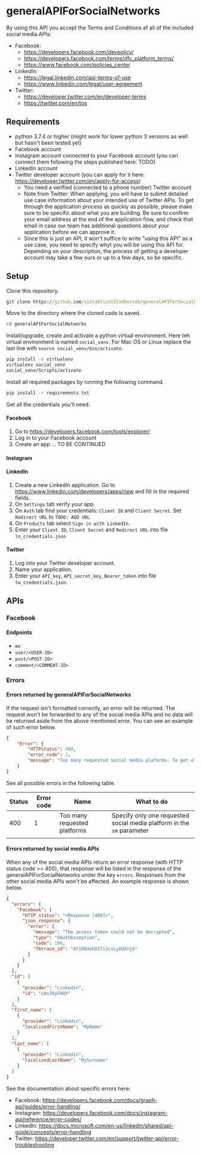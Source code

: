 # generalAPIForSocialNetworks

By using this API you accept the Terms and Conditions af all of the included social media APIs:

- Facebook:
    - https://developers.facebook.com/devpolicy/
    - https://developers.facebook.com/terms/dfc_platform_terms/
    - https://www.facebook.com/policies_center
- LinkedIn:
    - https://legal.linkedin.com/api-terms-of-use
    - https://www.linkedin.com/legal/user-agreement
- Twitter:
    - https://developer.twitter.com/en/developer-terms
    - https://twitter.com/en/tos

## Requirements

<!-- TODO add requirements and check compatibility -->
- python 3.7.4 or higher (might work for lower python 3 versions as well but hasn't been tested yet)
- Facebook account
- Instagram account connected to your Facebook account (you can connect them following the steps published here: TODO)
- LinkedIn account
- Twitter developer account (you can apply for it here: https://developer.twitter.com/en/apply-for-access)
    - You need a verified (connected to a phone number) Twitter account
    - Note from Twitter: When applying, you will have to submit detailed use case information about your intended use of Twitter APIs. To get through the application process as quickly as possible, please make sure to be specific about what you are building. Be sure to confirm your email address at the end of the application flow, and check that email in case our team has additional questions about your application before we can approve it.
    - Since this is just an API, it won't suffice to write "using this API" as a use case, you need to specify whyt you will be using this API for. Depending on your description, the process of getting a developer account may take a few ours or up to a few days, so be specific.

## Setup

Clone this repository.

```cmd
git clone https://github.com/sintakticniSladkorcek/generalAPIForSocialNetworks.git
```

Move to the directory where the cloned code is saved.

```cmd
cd generalAPIForSocialNetworks
```

Install/upgrade, create and activate a python virtual environment. Here teh virtual environment is named `social_venv`. For Mac OS or Linux replace the last line with `source social_venv/bin/activate`.

```cmd
pip install -U virtualenv
virtualenv social_venv
social_venv/Scripts/activate

```

Install all required packages by running the following command.

```cmd
pip install -r requirements.txt
```

<!-- TODO: pip freeze > requirements.txt -->
Get all the credentials you'll need.
<!-- People will be building an app to use this api, so it's ok to require them to make an app on social media sites as well in order to get access tokens. -->

#### Facebook

1) Go to https://developers.facebook.com/tools/explorer/
2) Log in to your Facebook account
3) Create an app ... TO BE CONTINUED
<!-- TODO -->

#### Instagram

#### LinkedIn

1) Create a new LinkedIn application. Go to https://www.linkedin.com/developers/apps/new and fill in the required fields.
2) On `Settings` tab verify your app.
3) On `Auth` tab find your credentials: `Client ID` and `Client Secret`. Set `Redirect URL` to `TODO: ADD URL`
4) On `Products` tab select `Sign in with LinkedIn`.
5) Enter your `Client ID`, `Client Secret` and `Redirect URL` into file `ln_credentials.json`

#### Twitter

1) Log into your Twitter developer account.
2) Name your application.
3) Enter your `API_key`, `API_secret_key`, `Bearer_token` into file `tw_credentials.json`.

## APIs

### Facebook

#### Endpoints

- `me`
- `user/<USER-ID>`
- `post/<POST-ID>`
- `comment/<COMMENT-ID>`

<!-- mušter
|||||||||

Root endpopoints and their meanings (standalone endpoints)

|Endpoint|Meaning|
|---|---|
|/docs|Swagger documentation|
|/redocs|another documentation|
|/me|info about the api user|
|/user/{USER-ID}|info about user with specific id|
|||

Only Fb parameters that can return some data with permissions given are included in the list.
TODO: List fb permissons for certain data!

Equivalent if exists for that platform is in table

Instead of this table make a simpler one. These fb non-root endpoints can also be accessed via parameters so we don't need to have them all listed like that. Instead all parameters should be listed under the description of each root endpoint.

|General API<br>endpoint|<br>parameter|Facebook<br>endpoint|<br>parameter|LinkedIn<br>endpoint|<br>parameter|Twitter<br>endpoint|<br>parameter|
|---|---|---|---|---|---|---|---|
|docs||||||||
|redocs||||||||
|me||me|birthday|me||||
|me||me|id|me||||
|me||me|age_range|me||||
|me||me|email|me||||
|me||me|favorite_athletes|me||||
|me||me|favorite_teams|me||||
|me||me|first_name|me||||
|me||me|gender|me||||
|me||me|hometown|me||||
|me||me|inspirational_people|me||||
|me||me|install_type|me||||
|me||me|installed|me||||
|me||me|is_guest_user|me||||
|me||me|languages|me||||
|me||me|last_name|me||||
|me||me|link|me||||
|me||me|location|me||||
|me||me|meeting_for|me||||
|me||me|middle_name|me||||
|me||me|name|me||||
|me||me|name_format|me||||
|me||me|payment_pricepoints|me||||
|me||me|profile_pic|me||||
|me||me|quotes|me||||
|me||me|shared_login_upgrade_required_by|me||||
|me||me|short_name|me||||
|me||me|significant_other|me||||
|me||me|sports|me||||
|me||me|supports_donate_button_in_live_video|me||||
|me||me|token_for_business|me||||
|me||me|video_upload_limits|me||||
|me||me||me||||
|me||me||me||||
|||`<ALBUM-ID>`|id|||||
|||`<ALBUM-ID>`|backdated_time|||||
|||`<ALBUM-ID>`|backdated_time_granularity|||||
|||`<ALBUM-ID>`|can_upload|||||
|||`<ALBUM-ID>`|count|||||
|||`<ALBUM-ID>`|cover_photo|||||
|||`<ALBUM-ID>`|created_time|||||
|||`<ALBUM-ID>`|description|||||
|||`<ALBUM-ID>`|event|||||
|||`<ALBUM-ID>`|from|||||
|||`<ALBUM-ID>`|link|||||
|||`<ALBUM-ID>`|location|||||
|||`<ALBUM-ID>`|name|||||
|||`<ALBUM-ID>`|place|||||
|||`<ALBUM-ID>`|privacy|||||
|||`<ALBUM-ID>`|type|||||
|||`<ALBUM-ID>`|updated_time|||||
|me||me/albums|id|me||||
|me||me/albums|backdated_time|me||||
|me||me/albums|backdated_time_granularity|me||||
|me||me/albums|can_upload|me||||
|me||me/albums||me||||
|me||me/albums||me||||
|me||me/albums||me||||
|me||me/albums||me||||
|me||me/albums||me||||
|me||me/albums||me||||
|me||me/albums||me||||
|me||me/albums||me||||
|me||me/apprequestformerrecipients||me||||
|me||me/apprequests||me||||
|me||me/business_users||me||||
|me||me/businesses||me||||
|me||me/conversations||me||||
|me||me/accounts||me||||
|me||me/ad_studies||me||||
|me||me/adaccounts||me||||
|me||me/assigned_ad_accounts||me||||
|me||me/assigned_business_asset_groups||me||||
|me||me/assigned_pages||me||||
|me||me/assigned_product_catalogs||me||||
|me||me/custom_labels||me||||
|me||me/events||me||||
|me||me/feed||me||||
|me||me/friends||me||||
|me||me/groups||me||||
|me||me/ids_for_apps||me||||
|me||me/ids_for_business||me||||
|me||me/ids_for_pages||me||||
|me||me/likes||me||||
|me||me/live_encoders||me||||
|me||me/live_videos||me||||
|me||me/music||me||||
|me||me/payment.subscriptions||me||||
|me||me/payment_transactions||me||||
|me||me/permissions||me||||
|me||me/personal_ad_accounts||me||||
|me||me/photos||me||||
|me||me/picture||me||||
|me||me/posts||me||||
|me||me/rich_media_documents||me||||
|me||me/videos||me||||
|me||me||me||||
|||||||||
|||||||||


Connections for `me`:albums, apprequestformerrecipients, apprequests, business_users, businesses, conversations, accounts, ad_studies, adaccounts, assigned_ad_accounts, assigned_business_asset_groups, assigned_pages, assigned_product_catalogs, custom_labels, events, feed, friends, groups, ids_for_apps, ids_for_business, ids_for_pages, likes, live_encoders, live_videos, music, payment.subscriptions, payment_transactions, permissions, personal_ad_accounts, photos, picture, posts, rich_media_documents, videos

Connections for `<ALBUM-ID>`:comments, likes, photos, picture

Connections for ``:
Connections for ``:
Connections for ``:
Connections for ``:
Connections for ``:
 -->

### Errors

#### Errors returned by generalAPIForSocialNetworks

If the request isn't formatted correctly, an error will be returned. The request won't be forwarded to any of the social media APIs and no data will be returned aside from the above mentioned error. You can see an example of such error below.

```json
{
    "Error": {
        "HTTPstatus": 400,
        "error_code": 1,
        "message": "Too many requested social media plaforms. To get elements by id, specify only one social media platform at the time in the parameter \'sm\'."
    }
}
```

See all possible errors in the following table.

|Status|Error code|Name|What to do|
|---|---|---|---|
|400|1|Too many requested platforms|Specify only one requested social media platform in the `sm` parameter|
||||


#### Errors returned by social media APIs

When any of the social media APIs return an error response (with HTTP status code >= 400), that response will be listed in the response of the generalAPIForSocialNetworks under the key `errors`. Responses from the other social media APIs won't be affected. An example response is shown below.

```json
{
  "errors": {
    "Facebook": {
      "HTTP_status": "<Response [400]>",
      "json_response": {
        "error": {
          "message": "The access token could not be decrypted",
          "type": "OAuthException",
          "code": 190,
          "fbtrace_id": "At1DQ4ehDITiJcxLyOQXnjb"
        }
      }
    }
  },
  "id": [
    {
      "provider": "Linkedin",
      "id": "cAnJ0yFHOX"
    }
  ],
  "first_name": [
    {
      "provider": "Linkedin",
      "localizedFirstName": "MyName"
    }
  ],
  "last_name": [
    {
      "provider": "Linkedin",
      "localizedLastName": "MySurname"
    }
  ]
}
```

See the documentation about specific errors here:

- Facebook: https://developers.facebook.com/docs/graph-api/guides/error-handling/
- Instagram: https://developers.facebook.com/docs/instagram-api/reference/error-codes/
- LinkedIn: https://docs.microsoft.com/en-us/linkedin/shared/api-guide/concepts/error-handling
- Twitter: https://developer.twitter.com/en/support/twitter-api/error-troubleshooting
